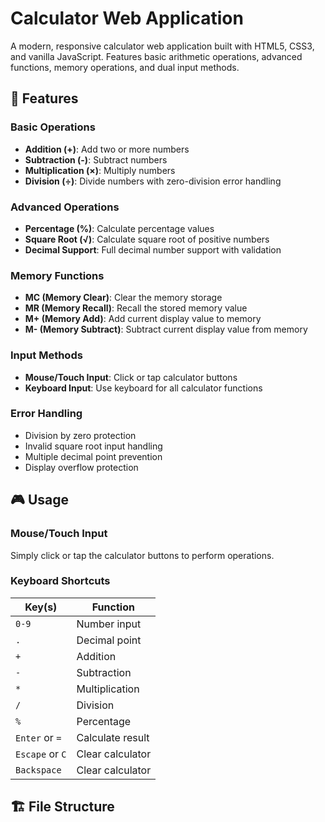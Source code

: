 # Calculator Web Application

A modern, responsive calculator web application built with HTML5, CSS3, and vanilla JavaScript. Features basic arithmetic operations, advanced functions, memory operations, and dual input methods.

## 🚀 Features

### Basic Operations
- **Addition (+)**: Add two or more numbers
- **Subtraction (-)**: Subtract numbers
- **Multiplication (×)**: Multiply numbers  
- **Division (÷)**: Divide numbers with zero-division error handling

### Advanced Operations
- **Percentage (%)**: Calculate percentage values
- **Square Root (√)**: Calculate square root of positive numbers
- **Decimal Support**: Full decimal number support with validation

### Memory Functions
- **MC (Memory Clear)**: Clear the memory storage
- **MR (Memory Recall)**: Recall the stored memory value
- **M+ (Memory Add)**: Add current display value to memory
- **M- (Memory Subtract)**: Subtract current display value from memory

### Input Methods
- **Mouse/Touch Input**: Click or tap calculator buttons
- **Keyboard Input**: Use keyboard for all calculator functions

### Error Handling
- Division by zero protection
- Invalid square root input handling
- Multiple decimal point prevention
- Display overflow protection

## 🎮 Usage

### Mouse/Touch Input
Simply click or tap the calculator buttons to perform operations.

### Keyboard Shortcuts
| Key(s) | Function |
|--------|----------|
| `0-9` | Number input |
| `.` | Decimal point |
| `+` | Addition |
| `-` | Subtraction |
| `*` | Multiplication |
| `/` | Division |
| `%` | Percentage |
| `Enter` or `=` | Calculate result |
| `Escape` or `C` | Clear calculator |
| `Backspace` | Clear calculator |

## 🏗️ File Structure

